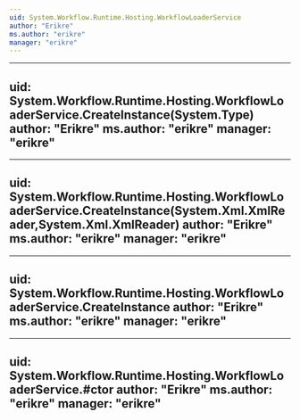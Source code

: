 ```yaml
---
uid: System.Workflow.Runtime.Hosting.WorkflowLoaderService
author: "Erikre"
ms.author: "erikre"
manager: "erikre"
---
```


---
uid: System.Workflow.Runtime.Hosting.WorkflowLoaderService.CreateInstance(System.Type)
author: "Erikre"
ms.author: "erikre"
manager: "erikre"
---

---
uid: System.Workflow.Runtime.Hosting.WorkflowLoaderService.CreateInstance(System.Xml.XmlReader,System.Xml.XmlReader)
author: "Erikre"
ms.author: "erikre"
manager: "erikre"
---

---
uid: System.Workflow.Runtime.Hosting.WorkflowLoaderService.CreateInstance
author: "Erikre"
ms.author: "erikre"
manager: "erikre"
---

---
uid: System.Workflow.Runtime.Hosting.WorkflowLoaderService.#ctor
author: "Erikre"
ms.author: "erikre"
manager: "erikre"
---
